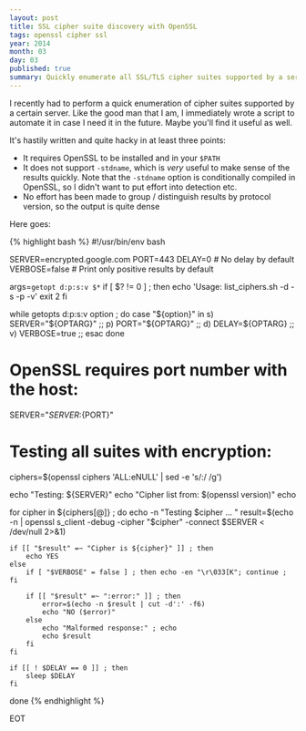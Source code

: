 ```yaml
---
layout: post
title: SSL cipher suite discovery with OpenSSL
tags: openssl cipher ssl
year: 2014
month: 03
day: 03
published: true
summary: Quickly enumerate all SSL/TLS cipher suites supported by a server.
---
```

I recently had to perform a quick enumeration of cipher suites supported by a certain
server. Like the good man that I am, I immediately wrote a script to automate it in case I
need it in the future. Maybe you'll find it useful as well.

It's hastily written and quite hacky in at least three points:

* It requires OpenSSL to be installed and in your `$PATH`
* It does not support `-stdname`, which is _very_ useful to make sense of the results
  quickly. Note that the `-stdname` option is conditionally compiled in OpenSSL, so I
  didn't want to put effort into detection etc.
* No effort has been made to group / distinguish results by protocol version, so the
  output is quite dense

Here goes:

{% highlight bash %}
#!/usr/bin/env bash

SERVER=encrypted.google.com
PORT=443
DELAY=0 # No delay by default
VERBOSE=false # Print only positive results by default

args=`getopt d:p:s:v $*`
if [ $? != 0 ] ; then
        echo 'Usage: list_ciphers.sh -d <delay> -s <server> -p <port> -v'
        exit 2
fi

while getopts d:p:s:v option ; do
        case "${option}" in
                s) SERVER="${OPTARG}" ;;
                p) PORT="${OPTARG}" ;;
                d) DELAY=${OPTARG} ;;
                v) VERBOSE=true ;;
        esac
done

# OpenSSL requires port number with the host:
SERVER="${SERVER}:${PORT}"

# Testing all suites with encryption:
ciphers=$(openssl ciphers 'ALL:eNULL' | sed -e 's/:/ /g')

echo "Testing: ${SERVER}"
echo "Cipher list from: $(openssl version)"
echo

for cipher in ${ciphers[@]} ; do
    echo -n "Testing $cipher ... "
    result=$(echo -n | openssl s_client -debug -cipher "$cipher" -connect $SERVER < /dev/null 2>&1)

    if [[ "$result" =~ "Cipher is ${cipher}" ]] ; then
        echo YES
    else
        if [ "$VERBOSE" = false ] ; then echo -en "\r\033[K"; continue ; fi

        if [[ "$result" =~ ":error:" ]] ; then
            error=$(echo -n $result | cut -d':' -f6)
            echo "NO ($error)"
        else
            echo "Malformed response:" ; echo
            echo $result
        fi
    fi

    if [[ ! $DELAY == 0 ]] ; then
        sleep $DELAY
    fi
done
{% endhighlight %}

EOT
